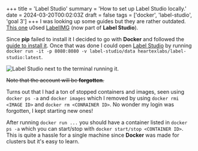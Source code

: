 +++
title = 'Label Studio'
summary = 'How to set up Label Studio locally.'
date = 2024-03-20T00:02:03Z
draft = false
tags = ['docker', 'label-studio', 'goal 3']
+++
I was looking up some guides but they are rather outdated. [This one](https://betterdatascience.com/detect-license-plates-with-yolo/) u0sed [LabelIMG](https://github.com/HumanSignal/labelImg) (now  part of **Label Studio**).

Since **pip** failed to install it I decided to go with **Docker** and followed the [guide to install it](https://docs.docker.com/get-docker/).
Once that was done I could open [Label Studio](https://github.com/HumanSignal/label-studio) by running `docker run -it -p 8080:8080 -v label-studio/data heartexlabs/label-studio:latest`.

![Label Studio next to the terminal running it.](2024-03-20.png)

~~Note that the account will be **forgotten**.~~

Turns out that I had a ton of stopped containers and images, seen using `docker ps -a` and `docker images` which I removed by using `docker rmi <IMAGE ID>` and `docker rm <CONRAINER ID>`. No wonder my login was forgotten, I kept starting new ones!

After running `docker run ...` you should have a container listed in `docker ps -a` which you can start/stop with `docker start/stop <CONTAINER ID>`. This is quite a hassle for a single machine since **Docker** was made for clusters but it's easy to learn.
